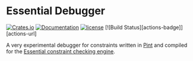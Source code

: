 # Essential Debugger
[![Crates.io][crates-badge]][crates-url]
[![Documentation][docs-badge]][docs-url]
[![license][apache-badge]][apache-url]
[![Build Status][actions-badge]][actions-url]

[crates-badge]: https://img.shields.io/crates/v/essential-server.svg
[crates-url]: https://crates.io/crates/essential-server
[docs-badge]: https://docs.rs/essential-server/badge.svg
[docs-url]: https://docs.rs/essential-server
[apache-badge]: https://img.shields.io/badge/license-APACHE-blue.svg
[apache-url]: LICENSE

A very experimental debugger for constraints written in [Pint](https://github.com/essential-contributions/pint) and compiled for the [Essential constraint checking engine](https://github.com/essential-contributions/essential-base).